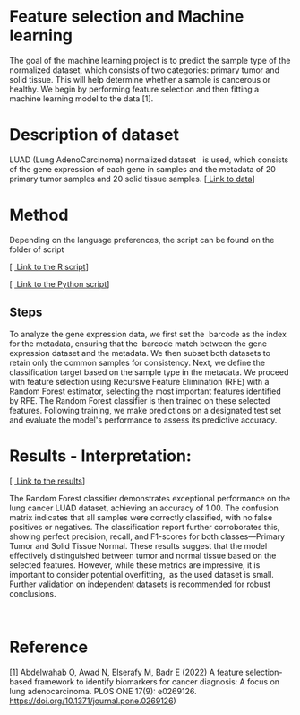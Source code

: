 # Feature selection and Machine learning  

The goal of the machine learning project is to predict the sample type of the normalized dataset, which consists of two categories: primary tumor and solid tissue. This will help determine whether a sample is cancerous or healthy. We begin by performing feature selection and then fitting a machine learning model to the data \[1].


# Description of dataset<a id="h.hprh8abzw9td"></a>

LUAD (Lung AdenoCarcinoma) normalized dataset   is used, which consists of the gene expression of each gene in samples and the metadata of 20 primary tumor samples and 20 solid tissue samples. \[[ Link to data](https://github.com/Lemurlover/hackbio-cancer-internship/tree/master/data)]


# Method<a id="h.3fuk06iabf47"></a>
Depending on the language preferences, the script can be found on the folder of script

\[ [ Link to the R script](https://github.com/Lemurlover/hackbio-cancer-internship/blob/main/stage3/ML_part/script/stage3_ML.R)]

\[ [ Link to the Python script](https://github.com/Lemurlover/hackbio-cancer-internship/blob/main/stage3/ML_part/script/stage3_FS_ML.ipynb)]

## Steps<a id="h.ubsgtfhtia9g"></a>

To analyze the gene expression data, we first set the  barcode as the index for the metadata, ensuring that the  barcode match between the gene expression dataset and the metadata. We then subset both datasets to retain only the common samples for consistency. Next, we define the classification target based on the sample type in the metadata. We proceed with feature selection using Recursive Feature Elimination (RFE) with a Random Forest estimator, selecting the most important features identified by RFE. The Random Forest classifier is then trained on these selected features. Following training, we make predictions on a designated test set and evaluate the model's performance to assess its predictive accuracy.


# Results - Interpretation:<a id="h.ij98176vfayt"></a>

\[ [ Link to the results](https://github.com/Lemurlover/hackbio-cancer-internship/blob/master/Results/results.csv)]

The Random Forest classifier demonstrates exceptional performance on the lung cancer LUAD dataset, achieving an accuracy of 1.00. The confusion matrix indicates that all samples were correctly classified, with no false positives or negatives. The classification report further corroborates this, showing perfect precision, recall, and F1-scores for both classes—Primary Tumor and Solid Tissue Normal. These results suggest that the model effectively distinguished between tumor and normal tissue based on the selected features. However, while these metrics are impressive, it is important to consider potential overfitting,  as the used dataset is small. Further validation on independent datasets is recommended for robust conclusions.

 


# Reference<a id="h.86h7lcgao2h3"></a>

\[1] Abdelwahab O, Awad N, Elserafy M, Badr E (2022) A feature selection-based framework to identify biomarkers for cancer diagnosis: A focus on lung adenocarcinoma. PLOS ONE 17(9): e0269126. <https://doi.org/10.1371/journal.pone.0269126>)
